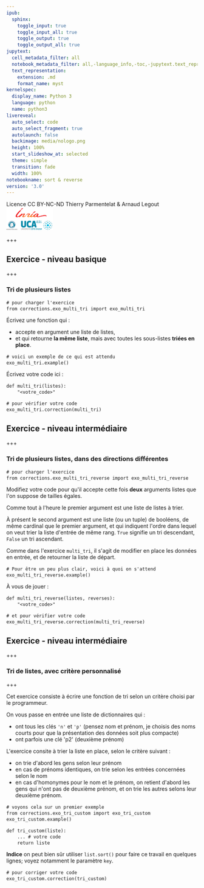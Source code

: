 ```yaml
---
ipub:
  sphinx:
    toggle_input: true
    toggle_input_all: true
    toggle_output: true
    toggle_output_all: true
jupytext:
  cell_metadata_filter: all
  notebook_metadata_filter: all,-language_info,-toc,-jupytext.text_representation.jupytext_version,-jupytext.text_representation.format_version
  text_representation:
    extension: .md
    format_name: myst
kernelspec:
  display_name: Python 3
  language: python
  name: python3
livereveal:
  auto_select: code
  auto_select_fragment: true
  autolaunch: false
  backimage: media/nologo.png
  height: 100%
  start_slideshow_at: selected
  theme: simple
  transition: fade
  width: 100%
notebookname: sort & reverse
version: '3.0'
---
```


<div class="licence">
<span>Licence CC BY-NC-ND</span>
<span>Thierry Parmentelat &amp; Arnaud Legout</span>
<span><img src="media/both-logos-small-alpha.png" /></span>
</div>

+++

## Exercice - niveau basique

+++

### Tri de plusieurs listes

```{code-cell}
# pour charger l'exercice
from corrections.exo_multi_tri import exo_multi_tri
```

Écrivez une fonction qui :

 * accepte en argument une liste de listes,
 * et qui retourne **la même liste**, mais avec toutes les sous-listes **triées en place**.

```{code-cell}
# voici un exemple de ce qui est attendu
exo_multi_tri.example()
```

Écrivez votre code ici :

```{code-cell}
def multi_tri(listes): 
    "<votre_code>"
```

```{code-cell}
# pour vérifier votre code
exo_multi_tri.correction(multi_tri)
```

## Exercice - niveau intermédiaire

+++

### Tri de plusieurs listes, dans des directions différentes

```{code-cell}
# pour charger l'exercice
from corrections.exo_multi_tri_reverse import exo_multi_tri_reverse
```

Modifiez votre code pour qu'il accepte cette fois **deux** arguments listes que l'on suppose de tailles égales. 

Comme tout à l'heure le premier argument est une liste de listes à trier.

À présent le second argument est une liste (ou un tuple) de booléens, de même cardinal que le premier argument, et qui indiquent l'ordre dans lequel on veut trier la liste d'entrée de même rang. `True` signifie un tri descendant, `False` un tri ascendant.

Comme dans l'exercice `multi_tri`, il s'agit de modifier en place les données en entrée, et de retourner la liste de départ.

```{code-cell}
# Pour être un peu plus clair, voici à quoi on s'attend
exo_multi_tri_reverse.example()
```

À vous de jouer :

```{code-cell}
def multi_tri_reverse(listes, reverses):
    "<votre_code>"
```

```{code-cell}
# et pour vérifier votre code
exo_multi_tri_reverse.correction(multi_tri_reverse)
```

## Exercice - niveau intermédiaire

+++

### Tri de listes, avec critère personnalisé

+++

Cet exercice consiste à écrire une fonction de tri selon un critère choisi par le programmeur.

On vous passe en entrée une liste de dictionnaires qui :

* ont tous les clés `'n'` et `'p'` (pensez nom et prénom, je choisis des noms courts pour que la présentation des données soit plus compacte)
* ont parfois une clé 'p2' (deuxième prénom)

L'exercice consite à trier la liste en place, selon le critère suivant :

* on trie d'abord les gens selon leur prénom
* en cas de prénoms identiques, on trie selon les entrées concernées selon le nom
* en cas d'homonymes pour le nom et le prénom, on retient d'abord les gens qui n'ont pas de deuxième prénom, et on trie les autres selons leur deuxième prénom.

```{code-cell}
# voyons cela sur un premier exemple
from corrections.exo_tri_custom import exo_tri_custom
exo_tri_custom.example()
```

```{code-cell}
def tri_custom(liste):
    ... # votre code
    return liste
```

**Indice** on peut bien sûr utiliser `list.sort()` pour faire ce travail en quelques lignes; voyez notamment le paramètre `key`.

```{code-cell}
# pour corriger votre code
exo_tri_custom.correction(tri_custom)
```
